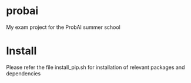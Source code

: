 # probai
My exam project for the ProbAI summer school

# Install
Please refer the file install_pip.sh for installation of relevant packages and dependencies

